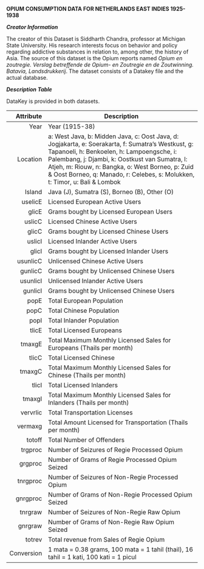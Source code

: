 **OPIUM CONSUMPTION DATA FOR NETHERLANDS EAST INDIES 1925-1938**

**_Creator Information_**

The creator of this Dataset is Siddharth Chandra, professor at Michigan State University. His research interests focus on behavior and policy regarding addictive substances in relation to, among other, the history of Asia. The source of this dataset is the Opium reports named _Opium en zoutregie. Verslag betreffende de Opium- en Zoutregie en de Zoutwinning. Batavia, Landsdrukkerij_. The dataset consists of a Datakey file and the actual database.

**_Description Table_**

DataKey is provided in both datasets.

| Attribute | Description|
|-----:|---------------|
|Year| Year (1915-38)  |
|Location| a: West Java, b: Midden Java, c: Oost Java, d: Jogjakarta, e: Soerakarta, f: Sumatra’s Westkust, g: Tapanoeli, h: Benkoelen, h: Lampoengsche, i: Palembang, j: Djambi, k: Oostkust van Sumatra, l: Atjeh, m: Riouw, n: Bangka,  o: West Borneo, p: Zuid & Oost Borneo, q: Manado, r: Celebes, s: Molukken, t: Timor, u: Bali & Lombok              |
|Island| Java (J), Sumatra (S), Borneo (B), Other (O)              |
|uselicE|   Licensed European Active Users            |
|glicE|  Grams bought by Licensed European Users             |
|uslicC|  Licensed Chinese Active Users             |
|glicC| Grams bought by Licensed Chinese Users              |
|uslicI| Licensed Inlander Active Users              |
|glicI|  Grams bought by Licensed Inlander Users             |
|usunlicC| Unlicensed Chinese Active Users              |
|gunlicC| Grams bought by Unlicensed Chinese Users              |
|usunlicI| Unlicensed Inlander Active Users              |
|gunlicI| Grams bought by Unlicensed Chinese Users              |
|popE|  Total European Population             |
|popC|Total Chinese Population               |
|popI|  Total Inlander Population            |
|tlicE|    Total Licensed Europeans           |
|tmaxgE|    Total Maximum Monthly Licensed Sales for Europeans (Thails per month)           |
|tlicC|  Total Licensed Chinese             |
|tmaxgC|   Total Maximum Monthly Licensed Sales for Chinese (Thails per month)            |
|tlicI| Total Licensed Inlanders              |
|tmaxgI| Total Maximum Monthly Licensed Sales for Inlanders (Thails per month)              |
|vervrlic|      Total Transportation Licenses         |
|vermaxg|     Total Amount Licensed for Transportation (Thails per month)          |
|totoff|    Total Number of Offenders           |
|trgproc| Number of Seizures of Regie Processed Opium            |
|grgproc|   Number of Grams of Regie Processed Opium Seized           |
|tnrgproc| Number of Seizures of Non-Regie Processed Opium           |
|gnrgproc| Number of Grams of Non-Regie Processed Opium Seized            |
|tnrgraw|     Number of Seizures of Non-Regie Raw Opium        |
|gnrgraw|   Number of Grams of Non-Regie Raw Opium Seized       |
|totrev|    Total revenue from Sales of Regie Opium       |
|Conversion|    1 mata = 0.38 grams, 100 mata = 1 tahil (thail), 16 tahil = 1 kati, 100 kati = 1 picul       |
